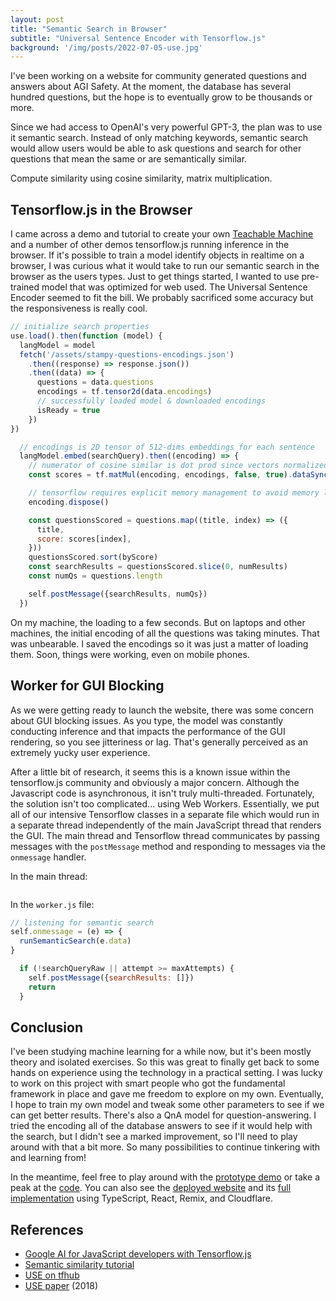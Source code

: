 ```yaml
---
layout: post
title: "Semantic Search in Browser"
subtitle: "Universal Sentence Encoder with Tensorflow.js"
background: '/img/posts/2022-07-05-use.jpg'
---
```


I've been working on a website for community generated questions and answers about AGI Safety. At the moment, the database has several hundred questions, but the hope is to eventually grow to be thousands or more.

Since we had access to OpenAI's very powerful GPT-3, the plan was to use it semantic search. Instead of only matching keywords, semantic search would allow users would be able to ask questions and search for other questions that mean the same or are semantically similar.

Compute similarity using cosine similarity, matrix multiplication.

## Tensorflow.js in the Browser

I came across a demo and tutorial to create your own [Teachable Machine](https://codelabs.developers.google.com/tensorflowjs-transfer-learning-teachable-machine#0) and a number of other demos tensorflow.js running inference in the browser. If it's possible to train a model identify objects in realtime on a browser, I was curious what it would take to run our semantic search in the browser as the users types. Just to get things started, I wanted to use pre-trained model that was optimized for web used. The Universal Sentence Encoder seemed to fit the bill. We probably sacrificed some accuracy but the responsiveness is really cool.

```javascript
// initialize search properties
use.load().then(function (model) {
  langModel = model
  fetch('/assets/stampy-questions-encodings.json')
    .then((response) => response.json())
    .then((data) => {
      questions = data.questions
      encodings = tf.tensor2d(data.encodings)
      // successfully loaded model & downloaded encodings
      isReady = true
    })
})
```

```javascript
  // encodings is 2D tensor of 512-dims embeddings for each sentence
  langModel.embed(searchQuery).then((encoding) => {
    // numerator of cosine similar is dot prod since vectors normalized
    const scores = tf.matMul(encoding, encodings, false, true).dataSync()

    // tensorflow requires explicit memory management to avoid memory leaks
    encoding.dispose()

    const questionsScored = questions.map((title, index) => ({
      title,
      score: scores[index],
    }))
    questionsScored.sort(byScore)
    const searchResults = questionsScored.slice(0, numResults)
    const numQs = questions.length

    self.postMessage({searchResults, numQs})
  })
```

On my machine, the loading to a few seconds. But on laptops and other machines, the initial encoding of all the questions was taking minutes. That was unbearable. I saved the encodings so it was just a matter of loading them. Soon, things were working, even on mobile phones.

## Worker for GUI Blocking

As we were getting ready to launch the website, there was some concern about GUI blocking issues. As you type, the model was constantly conducting inference and that impacts the performance of the GUI rendering, so you see jitteriness or lag. That's generally perceived as an extremely yucky user experience.

After a little bit of research, it seems this is a known issue within the tensorflow.js community and obviously a major concern. Although the Javascript code is asynchronous, it isn't truly multi-threaded. Fortunately, the solution isn't too complicated... using Web Workers. Essentially, we put all of our intensive Tensorflow classes in a separate file which would run in a separate thread independently of the main JavaScript thread that renders the GUI. The main thread and Tensorflow thread communicates by passing messages with the `postMessage` method and responding to messages via the `onmessage` handler.

In the main thread:

```javascript
```

In the `worker.js` file:

```javascript
// listening for semantic search
self.onmessage = (e) => {
  runSemanticSearch(e.data)
}
```

```javascript
  if (!searchQueryRaw || attempt >= maxAttempts) {
    self.postMessage({searchResults: []})
    return
  }
```

## Conclusion

I've been studying machine learning for a while now, but it's been mostly theory and isolated exercises. So this was great to finally get back to some hands on experience using the technology in a practical setting. I was lucky to work on this project with smart people who got the fundamental framework in place and gave me freedom to explore on my own. Eventually, I hope to train my own model and tweak some other parameters to see if we can get better results. There's also a QnA model for question-answering. I tried the encoding all of the database answers to see if it would help with the search, but I didn't see a marked improvement, so I'll need to play around with that a bit more. So many possibilities to continue tinkering with and learning from!

In the meantime, feel free to play around with the [prototype demo](https://square-pine-garment.glitch.me/) or take a peak at the [code](https://github.com/ccstan99/stampy-tfjs). You can also see the [deployed website](http://ui.stampy.ai/) and its [full implementation](https://github.com/StampyAI/stampy-ui) using TypeScript, React, Remix, and Cloudflare.

## References

- [Google AI for JavaScript developers with Tensorflow.js](https://www.edx.org/course/google-ai-for-javascript-developers-with-tensorflowjs)
- [Semantic similarity tutorial](https://www.tensorflow.org/hub/tutorials/semantic_similarity_with_tf_hub_universal_encoder)
- [USE on tfhub](https://tfhub.dev/google/collections/universal-sentence-encoder/1)
- [USE paper](https://arxiv.org/abs/1803.11175) (2018)
